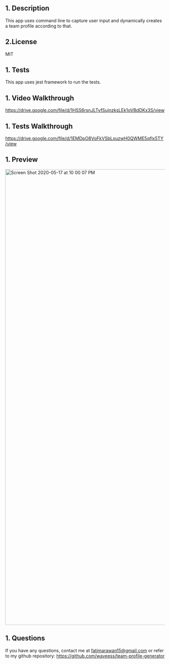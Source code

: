 <a name="desc"></a>
## 1. Description

This app uses command line to capture user input and dynamically creates a team profile according to that.

<a name="License"></a>
## 2.License

MIT

<a name="desc"></a>
## 1. Tests

This app uses jest framework to run the tests.

<a name="w.t"></a>
## 1. Video Walkthrough
https://drive.google.com/file/d/1HSS6rsnJLTyfSujnzksLEk1oVBdDKx3S/view

<a name="W.T"></a>
## 1. Tests Walkthrough
https://drive.google.com/file/d/1EMDpO8VoFkVSbLxuzwH0QWME5qflx5TY/view

<a name="preview"></a>
## 1. Preview
<img width="1440" alt="Screen Shot 2020-05-17 at 10 00 07 PM" src="https://user-images.githubusercontent.com/61710672/82176788-9623e680-988c-11ea-8943-c8404e3a22c3.png">


<a name="questions"></a>
## 1. Questions
If you have any questions, contact me at fatimarawan15@gmail.com or refer to my github repository: https://github.com/waveess/team-profile-generator
